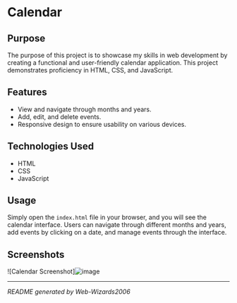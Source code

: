 # Calendar

## Purpose
The purpose of this project is to showcase my skills in web development by creating a functional and user-friendly calendar application. This project demonstrates proficiency in HTML, CSS, and JavaScript.

## Features
- View and navigate through months and years.
- Add, edit, and delete events.
- Responsive design to ensure usability on various devices.

## Technologies Used
- HTML
- CSS
- JavaScript

## Usage
Simply open the `index.html` file in your browser, and you will see the calendar interface. Users can navigate through different months and years, add events by clicking on a date, and manage events through the interface.

## Screenshots
![Calendar Screenshot]![image](https://github.com/user-attachments/assets/69122d7d-1ca9-49fa-a029-ad09ab1b47af)


---
*README generated by Web-Wizards2006*
